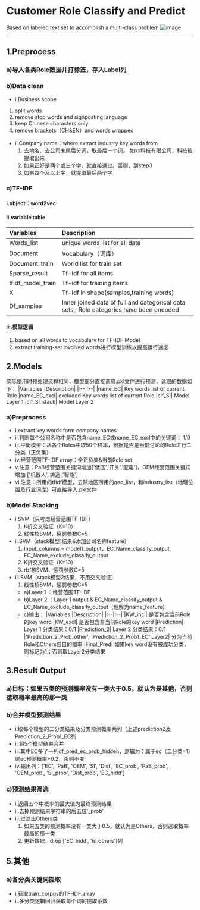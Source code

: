 # Customer Role Classify and Predict
Based on labeled text set to accomplish a multi-class problem
![image](https://user-images.githubusercontent.com/54998666/111857711-54f9d880-896e-11eb-91c3-56c534d28fd8.png)

****
## 1.Preprocess
### a)导入各类Role数据并打标签，存入Label列
### b)Data clean
  - i.Business scope
  1. split words
  2. remove stop words and signposting language
  3. keep Chinese characters only
  4. remove brackets（CH&EN）and words wrapped
  - ii.Company name：where extract industry key words from
    1. 去地名、去公司末尾后分词，取最后一个词。 如xx科技有限公司，科技被提取出来
    2. 如果正好是两个或三个字，就直接通过。否则，到step3
    3. 如果四个及以上字，就提取最后两个字

### c)TF-IDF
#### i.object：word2vec
#### ii.variable table
|Variables	|Description|
|:--|:--|
|Words_list|	unique words list for all data
|Document|	Vocabulary（词库）
|Document_train|	World list for train set 
|Sparse_result|	Tf-idf for all items
|tfidf_model_train|	Tf-idf for training items
|X|	Tf-idf in shape(samples,training words)
|Df_samples|	Inner joined data of full and categorical data sets,; Role categories have been encoded

#### iii.模型逻辑
1. based on all words to vocabulary for TF-IDF Model
2. extract training-set involved words进行模型训练以提高运行速度
## 2.Models
实际使用时预处理流程相同，模型部分直接调用.pkl文件进行预测，读取的数据如下：
|Variables	|Description|
|:--|:--|
|name_EC| 	Key words list of current Role
|name_EC_excl|	excluded Key words list of current Role
|clf_SI|	Model Layer 1 
|clf_SI_stack|	Model Layer 2

### a)Preprocess
- i.extract key words form company names
- ii.判断每个公司名称中是否包含name_EC或name_EC_excl中的关键词： 1/0
- iii.平衡模型：从各个Roles中取50个样本，根据是否是当前讨论的Role进行二分类（正负集）
- iv.经营范围TF-IDF array：全正负集&当前Role set
- v.注意：PaB经营范围关键词增加['低压','开关','配电']，OEM经营范围关键词增加 ['机器人','铸造','智能']
- vi.注意：所用的tfidf模型，去除地区所用的geo_list，和industry_list（地理位置及行业词库）可直接导入.pkl文件
### b)Model Stacking
- i.SVM（只考虑经营范围TF-IDF）
  1. K折交叉验证（K=10）
  2. 线性核SVM，惩罚参数C=5
- ii.SVM（stack模型1结果&添加公司名称feature）
  1. Input_columns = model1_output，EC_Name_classify_output, EC_Name_exclude_classify_output
  2. K折交叉验证（K=10）
  3. rbf核SVM，惩罚参数C=5
- iii.SVM（stack模型2结果，不用交叉验证）
  1. 线性核SVM，惩罚参数C=5
    - a)Layer 1 ：经营范围TF-IDF
    - b)Layer 2 ：Layer 1 output & EC_Name_classify_output & EC_Name_exclude_classify_output（理解为name_feature）
    - c)输出：
|Variables	|Description|
|:--|:--|
|KW_incl|	是否包含当前Role的key word
|KW_excl|	是否包含非当前Role的key word
|Prediction|	Layer 1 分类结果：0/1
|Prediction_2|	Layer 2 分类结果：0/1
|'Prediction_2_Prob_other', 'Prediction_2_Prob1_EC‘	Layer2| 分为当前Role和Others各自的概率
|Final_Pred|	如果key word没有被成功分类，则标记为1；否则取Layer2分类结果


## 3.Result Output
### a)目标：如果五类的预测概率没有一类大于0.5，就认为是其他，否则选取概率最高的那一类
### b)合并模型预测结果
- i.取每个模型的二分类结果及分类预测概率两列（上述prediction2及Prediction_2_Prob1_EC列
- ii.将5个模型结果合并
- iii.其中EC多了一列df_pred_ec_prob_hidden，逻辑为：属于ec（二分类=1）则ec预测概率+0.2，否则不变
- iv.输出列：['EC', 'PaB', 'OEM', 'SI', 'Dist', 'EC_prob', 'PaB_prob', 'OEM_prob', 'SI_prob', 'Dist_prob', 'EC_hidd']
### c)预测结果筛选
- i.返回五个中概率的最大值为最终预测结果
- ii.去掉预测结果字符串的后五位'_prob'
- iii.过滤出Others类
  1. 如果五类的预测概率没有一类大于0.5，就认为是Others，否则选取概率最高的那一类
  2. 更新数据，drop ['EC_hidd', 'is_others']列
## 5.其他
### a)各分类关键词提取
- i.获取train_corpus的TF-IDF.array
- ii.多分类逻辑回归获取每个词的提取系数
